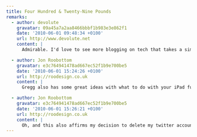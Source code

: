 ```yaml
---
title: Four Hundred & Twenty-Nine Pounds
remarks:
  - author: devolute
    gravatar: 09a45a7a2aa8466bbbf1b983e3e862f1
    date: '2010-06-01 09:48:34 +0100'
    url: http://www.devolute.net
    content: |
      Admirable. I'd love to see more blogging on tech that takes a simliar slant.

  - author: Jon Roobottom
    gravatar: e3c764941478ad667ec52f1b9e700be5
    date: '2010-06-01 15:24:26 +0100'
    url: http://roodesign.co.uk
    content: |
      Gregg also has some great ideas with what to do with your iPad fund. I'm spending my fund on printing for my wedding.

  - author: Jon Roobottom
    gravatar: e3c764941478ad667ec52f1b9e700be5
    date: '2010-06-01 15:26:21 +0100'
    url: http://roodesign.co.uk
    content: |
      Oh, and this also affirms my decision to delete my twitter account.
---
```

